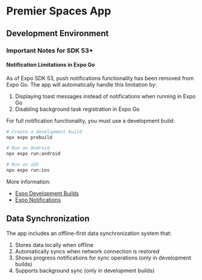 # Premier Spaces App

## Development Environment

### Important Notes for SDK 53+

#### Notification Limitations in Expo Go

As of Expo SDK 53, push notifications functionality has been removed from Expo Go. The app will automatically handle this limitation by:

1. Displaying toast messages instead of notifications when running in Expo Go
2. Disabling background task registration in Expo Go

For full notification functionality, you must use a development build:

```bash
# Create a development build
npx expo prebuild

# Run on Android
npx expo run:android

# Run on iOS
npx expo run:ios
```

More information:

- [Expo Development Builds](https://docs.expo.dev/develop/development-builds/introduction/)
- [Expo Notifications](https://docs.expo.dev/versions/latest/sdk/notifications/)

## Data Synchronization

The app includes an offline-first data synchronization system that:

1. Stores data locally when offline
2. Automatically syncs when network connection is restored
3. Shows progress notifications for sync operations (only in development builds)
4. Supports background sync (only in development builds)
